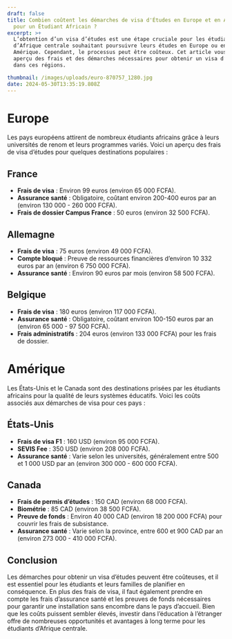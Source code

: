 ```yaml
---
draft: false
title: Combien coûtent les démarches de visa d'Études en Europe et en Amérique
  pour un Étudiant Africain ?
excerpt: >+
  L’obtention d’un visa d’études est une étape cruciale pour les étudiants
  d’Afrique centrale souhaitant poursuivre leurs études en Europe ou en
  Amérique. Cependant, le processus peut être coûteux. Cet article vous donne un
  aperçu des frais et des démarches nécessaires pour obtenir un visa d’études
  dans ces régions.

thumbnail: /images/uploads/euro-870757_1280.jpg
date: 2024-05-30T13:35:19.808Z
---
```

# Europe

Les pays européens attirent de nombreux étudiants africains grâce à leurs universités de renom et leurs programmes variés. Voici un aperçu des frais de visa d’études pour quelques destinations populaires :

## France

* **Frais de visa** : Environ 99 euros (environ 65 000 FCFA).
* **Assurance santé** : Obligatoire, coûtant environ 200-400 euros par an (environ 130 000 - 260 000 FCFA).
* **Frais de dossier Campus France** : 50 euros (environ 32 500 FCFA).

## Allemagne

* **Frais de visa** : 75 euros (environ 49 000 FCFA).
* **Compte bloqué** : Preuve de ressources financières d’environ 10 332 euros par an (environ 6 750 000 FCFA).
* **Assurance santé** : Environ 90 euros par mois (environ 58 500 FCFA).

## Belgique

* **Frais de visa** : 180 euros (environ 117 000 FCFA).
* **Assurance santé** : Obligatoire, coûtant environ 100-150 euros par an (environ 65 000 - 97 500 FCFA).
* **Frais administratifs** : 204 euros (environ 133 000 FCFA) pour les frais de dossier.

# Amérique

Les États-Unis et le Canada sont des destinations prisées par les étudiants africains pour la qualité de leurs systèmes éducatifs. Voici les coûts associés aux démarches de visa pour ces pays :

## États-Unis

* **Frais de visa F1** : 160 USD (environ 95 000 FCFA).
* **SEVIS Fee** : 350 USD (environ 208 000 FCFA).
* **Assurance santé** : Varie selon les universités, généralement entre 500 et 1 000 USD par an (environ 300 000 - 600 000 FCFA).

## Canada

* **Frais de permis d’études** : 150 CAD (environ 68 000 FCFA).
* **Biométrie** : 85 CAD (environ 38 500 FCFA).
* **Preuve de fonds** : Environ 40 000 CAD (environ 18 200 000 FCFA) pour couvrir les frais de subsistance.
* **Assurance santé** : Varie selon la province, entre 600 et 900 CAD par an (environ 273 000 - 410 000 FCFA).

## Conclusion

Les démarches pour obtenir un visa d’études peuvent être coûteuses, et il est essentiel pour les étudiants et leurs familles de planifier en conséquence. En plus des frais de visa, il faut également prendre en compte les frais d’assurance santé et les preuves de fonds nécessaires pour garantir une installation sans encombre dans le pays d’accueil. Bien que les coûts puissent sembler élevés, investir dans l’éducation à l’étranger offre de nombreuses opportunités et avantages à long terme pour les étudiants d’Afrique centrale.